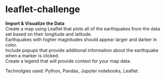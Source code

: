# leaflet-challenge
**Import &amp; Visualize the Data**   
Create a map using Leaflet that plots all of the earthquakes from the data set based on their longitude and latitude.    
Earthquakes with higher magnitudes should appear larger and darker in color.  
Include popups that provide additional information about the earthquake when a marker is clicked.    
Create a legend that will provide context for your map data.    

Technolgies used: Python, Pandas, Jupyter notebooks, Leaflet. 
